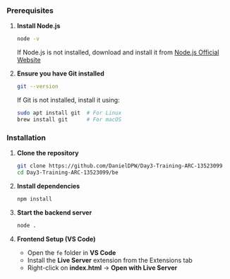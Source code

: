 ### Prerequisites
1. **Install Node.js**
    ```sh
    node -v
    ```
    If Node.js is not installed, download and install it from [Node.js Official Website](https://nodejs.org/)


2. **Ensure you have Git installed**
    ```sh
    git --version
    ```
    If Git is not installed, install it using:
    ```sh
    sudo apt install git  # For Linux
    brew install git      # For macOS
    ```

### Installation
1. **Clone the repository**
    ```sh
    git clone https://github.com/DanielDPW/Day3-Training-ARC-13523099
    cd Day3-Training-ARC-13523099/be
    ```

2. **Install dependencies**
    ```sh
    npm install
    ```

3. **Start the backend server**
    ```sh
    node .
    ```

4. **Frontend Setup (VS Code)**
    - Open the `fe` folder in **VS Code**
    - Install the **Live Server** extension from the Extensions tab
    - Right-click on **index.html** → **Open with Live Server**
